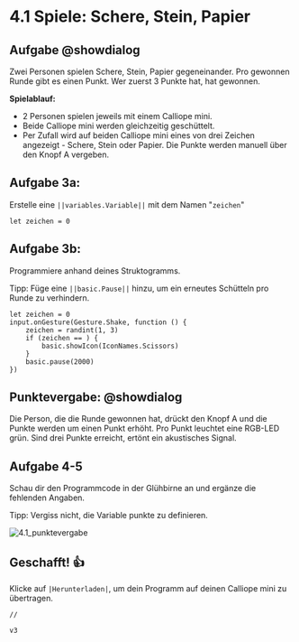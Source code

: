 # 4.1 Spiele: Schere, Stein, Papier

## Aufgabe @showdialog
Zwei Personen spielen Schere, Stein, Papier gegeneinander. Pro gewonnen Runde gibt es einen Punkt. Wer zuerst 3 Punkte hat, hat gewonnen. 

**Spielablauf:**
- 2 Personen spielen jeweils mit einem Calliope mini.
- Beide Calliope mini werden gleichzeitig geschüttelt.
- Per Zufall wird auf beiden Calliope mini eines von drei Zeichen angezeigt - Schere, Stein oder Papier.
Die Punkte werden manuell über den Knopf A vergeben. 



## Aufgabe 3a:

Erstelle eine ``||variables.Variable||`` mit dem Namen "``zeichen``" 

```blocks
let zeichen = 0
```

## Aufgabe 3b:

Programmiere anhand deines Struktogramms.

Tipp: Füge eine ``||basic.Pause||``  hinzu, um ein erneutes
Schütteln pro Runde zu verhindern.

```blocks
let zeichen = 0
input.onGesture(Gesture.Shake, function () {
    zeichen = randint(1, 3)
    if (zeichen == ) {
        basic.showIcon(IconNames.Scissors)
    }
    basic.pause(2000)
})

```

## Punktevergabe: @showdialog

Die Person, die die Runde gewonnen hat, drückt den Knopf A und die Punkte werden um einen Punkt erhöht.
Pro Punkt leuchtet eine RGB-LED grün.
Sind drei Punkte erreicht, ertönt ein akustisches Signal.

## Aufgabe 4-5

Schau dir den Programmcode in der Glühbirne an und ergänze die fehlenden Angaben. 

Tipp: Vergiss nicht, die Variable
punkte zu definieren.

![4.1_punktevergabe](https://raw.githubusercontent.com/calliope-edu/arbeitsheft2tutorials/refs/heads/master/static/images/4.1_punktevergabe.jpg)


## Geschafft! 👍

Klicke auf ``|Herunterladen|``, um dein Programm auf deinen Calliope mini zu übertragen.


```template
//
```

```package
v3
```